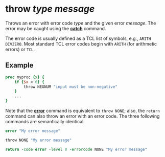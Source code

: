 # throw *type* *message*

Throws an error with error code *type* and the given error *message*.  The error may
be caught using the [**catch**](./catch.md) command.

The error code is usually defined as a TCL list of symbols, e.g., `ARITH DIVZERO`.  Most standard
TCL error codes begin with `ARITH` (for arithmetic errors) or `TCL`.

## Example

```tcl
proc myproc {x} {
    if {$x < 0} {
        throw NEGNUM "input must be non-negative"
    }
    ...
}
```

Note that the [**error**](./error.md) command is equivalent to `throw NONE`; also, the `return`
command can also throw an error with an error code.  The three following
commands are semantically identical:

```tcl
error "My error message"

throw NONE "My error message"

return -code error -level 0 -errorcode NONE "My error message"
```
